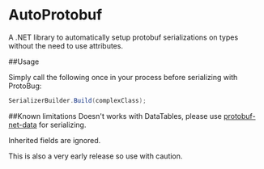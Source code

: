 AutoProtobuf
============

A .NET library to automatically setup protobuf serializations on types without the need to use attributes.


##Usage

Simply call the following once in your process before serializing with ProtoBug:

```c#
SerializerBuilder.Build(complexClass);
```

##Known limitations
Doesn't works with DataTables, please use [protobuf-net-data](http://www.nuget.org/packages/protobuf-net-data) for serializing.

Inherited fields are ignored.

This is also a very early release so use with caution.
